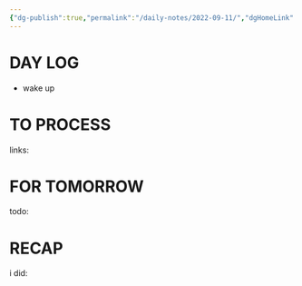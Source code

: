 ```yaml
---
{"dg-publish":true,"permalink":"/daily-notes/2022-09-11/","dgHomeLink":true,"dgPassFrontmatter":false}
---
```



# DAY LOG
- wake up
# TO PROCESS
links:
# FOR TOMORROW
todo:
# RECAP
i did:


